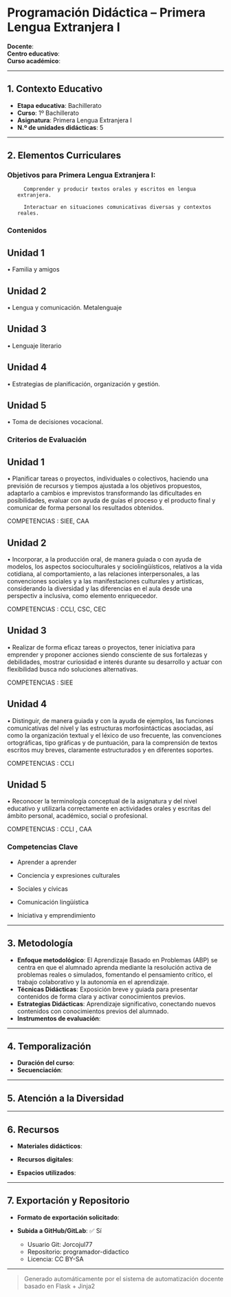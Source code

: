 # Programación Didáctica – Primera Lengua Extranjera I

**Docente**:   
**Centro educativo**:   
**Curso académico**:   

---

## 1. Contexto Educativo

- **Etapa educativa**: Bachillerato
- **Curso**: 1º Bachillerato
- **Asignatura**: Primera Lengua Extranjera I
- **N.º de unidades didácticas**: 5

---
## 2. Elementos Curriculares

<h3>Objetivos para Primera Lengua Extranjera I:</h3>


  <ul>
    
      Comprender y producir textos orales y escritos en lengua extranjera.
    
      Interactuar en situaciones comunicativas diversas y contextos reales.
    
  </ul>


### Contenidos

## Unidad 1
• Familia y amigos

## Unidad 2
• Lengua y comunicación. Metalenguaje

## Unidad 3
• Lenguaje literario

## Unidad 4
• Estrategias de planificación, organización y gestión.

## Unidad 5
• Toma de decisiones vocacional.


### Criterios de Evaluación

## Unidad 1
• Planificar tareas o proyectos, individuales o colectivos, haciendo una previsión 
de recursos y tiempos ajustada a los objetivos propuestos, adaptarlo a cambios 
e imprevistos transformando las dificultades en posibilidades, evaluar con ayuda 
de guías el proceso y el producto final y comunicar de forma personal los 
resultados obtenidos.  
 
COMPETENCIAS : SIEE, CAA

## Unidad 2
• Incorporar, a la producción oral, de manera guiada o con ayuda de modelos, los 
aspectos socioculturales y sociolingüísticos, relativos a la vida cotidiana, al 
comportamiento, a las relaciones interpersonales, a las convenciones sociales y 
a las manifestaciones culturales y artísticas, considerando la diversidad y las 
diferencias en el aula desde una perspectiv a inclusiva, como elemento 
enriquecedor.  
 
COMPETENCIAS : CCLI, CSC, CEC

## Unidad 3
• Realizar de forma eficaz tareas o proyectos, tener iniciativa para emprender y 
proponer acciones siendo consciente de sus fortalezas y debilidades, mostrar 
curiosidad e interés durante su desarrollo y actuar con flexibilidad busca ndo 
soluciones alternativas.  
 
COMPETENCIAS : SIEE

## Unidad 4
• Distinguir, de manera guiada y con la ayuda de ejemplos, las funciones 
comunicativas del nivel y las estructuras morfosintácticas asociadas, así como 
la organización textual y el léxico de uso frecuente, las convenciones 
ortográficas, tipo gráficas y de puntuación, para la comprensión de textos escritos 
muy breves, claramente estructurados y en diferentes soportes.  
 
COMPETENCIAS : CCLI

## Unidad 5
• Reconocer la terminología conceptual de la asignatura y del nivel educativo y 
utilizarla correctamente en actividades orales y escritas del ámbito personal, 
académico, social o profesional.  
 
COMPETENCIAS : CCLI , CAA


### Competencias Clave


- Aprender a aprender

- Conciencia y expresiones culturales

- Sociales y cívicas

- Comunicación lingüística

- Iniciativa y emprendimiento



---

## 3. Metodología

- **Enfoque metodológico**: El Aprendizaje Basado en Problemas (ABP) se centra en que el alumnado aprenda mediante la resolución activa de problemas reales o simulados, fomentando el pensamiento crítico, el trabajo colaborativo y la autonomía en el aprendizaje.
- **Técnicas Didácticas**: Exposición breve y guiada para presentar contenidos de forma clara y activar conocimientos previos.
- **Estrategias Didácticas**: Aprendizaje significativo, conectando nuevos contenidos con conocimientos previos del alumnado.
- **Instrumentos de evaluación**: 

---

## 4. Temporalización

- **Duración del curso**: 
- **Secuenciación**:  
  

---

## 5. Atención a la Diversidad



---

## 6. Recursos

- **Materiales didácticos**:  
  
- **Recursos digitales**:  
  
- **Espacios utilizados**: 

---

## 7. Exportación y Repositorio

- **Formato de exportación solicitado**: 
- **Subida a GitHub/GitLab**: ✅ Sí

  - Usuario Git: Jorcojul77
  - Repositorio: programador-didactico
  - Licencia: CC BY-SA


---

> Generado automáticamente por el sistema de automatización docente basado en Flask + Jinja2